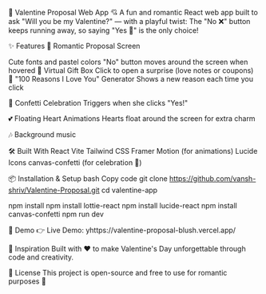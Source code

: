 🌹 Valentine Proposal Web App 💘
A fun and romantic React web app built to ask "Will you be my Valentine?" — with a playful twist:
The "No ❌" button keeps running away, so saying "Yes 💖" is the only choice!

✨ Features
💖 Romantic Proposal Screen

Cute fonts and pastel colors
"No" button moves around the screen when hovered
🎁 Virtual Gift Box
Click to open a surprise (love notes or coupons)
💌 "100 Reasons I Love You" Generator
Shows a new reason each time you click

🎉 Confetti Celebration
Triggers when she clicks "Yes!"

💕 Floating Heart Animations
Hearts float around the screen for extra charm

🎶 Background music


🛠️ Built With
React
Vite
Tailwind CSS
Framer Motion (for animations)
Lucide Icons
canvas-confetti (for celebration 🎉)

📦 Installation & Setup
bash
Copy code
git clone https://github.com/vansh-shriv/Valentine-Proposal.git
cd valentine-app

npm install
npm install lottie-react
npm install lucide-react
npm install canvas-confetti
npm run dev


🔮 Demo
👉 Live Demo: yhttps://valentine-proposal-blush.vercel.app/

🧠 Inspiration
Built with ❤️ to make Valentine's Day unforgettable through code and creativity.

📜 License
This project is open-source and free to use for romantic purposes 🥰
